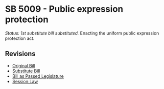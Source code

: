 # SB 5009 - Public expression protection
*Status: 1st substitute bill substituted.*
Enacting the uniform public expression protection act.

## Revisions
* [Original Bill](1/)
* [Substitute Bill](S/)
* [Bill as Passed Legislature](S.PL/)
* [Session Law](S.SL/)
